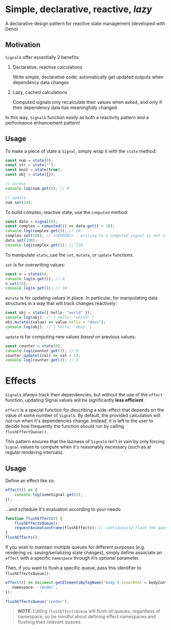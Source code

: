 # Simple, declarative, reactive, _lazy_

A declarative design pattern for reactive state management (developed with Deno)

## Motivation

`Signal`s offer essentially 2 benefits:

1. Declarative, reactive calculations

   Write simple, declarative code; automatically get updated outputs when
   dependency data changes

2. Lazy, cached calculations

   Computed signals only recalculate their values when asked, and only if their
   dependency data has meaningfully changed

In this way, `Signal`s function easily as both a reactivity pattern and a
performance enhancement pattern!

## Usage

To make a piece of state a `Signal`, simply wrap it with the `state` method:

```typescript
const num = state(0);
const str = state("");
const bool = state(true);
const obj = state({});

// access
console.log(num.get()); // 0

// update
num.set(10);
```

To build complex, reactive state, use the `computed` method:

```typescript
const data = signal(0);
const complex = computed(() => data.get() + 10);
console.log(complex.get()); // 10
complex.set(100); // <<ERROR>> - writing to a computed signal is not allowed
data.set(100);
console.log(complex.get()); // 110
```

To manipulate `state`, use the `set`, `mutate`, or `update` functions.

`set` is for overwriting values:

```typescript
const n = state(0);
console.log(n.get()); // 0
n.set(10);
console.log(n.get()); // 10
```

`mutate` is for updating values in place. In particular, for manipulating data
structures in a way that will track changes reactively:

```typescript
const obj = state({ hello: "world" });
console.log(obj): // { hello: "world" }
obj.mutate((value) => value.hello = "devs");
console.log(obj); // { hello: 'devs' }
```

`update` is for computing new values _based on_ previous values:

```typescript
const counter = state(0);
console.log(counter.get()); // 0
counter.update((val) => val + 1);
console.log(counter.get()); // 1
```

# Effects

`Signal`s _always_ track their dependencies, but without the use of the `effect`
function, updating Signal values will be significantly **less efficient**.

`effect` is a special function for describing a side-effect that depends on the
value of some number of `Signal`s. By default, the provided calculation will
_not_ run when it's dependencies change. Instead, it is left to the user to
decide how frequently the function should run by calling `flushEffectQueue()`.

This pattern ensures that the laziness of `Signal`s isn't in vain by only
forcing `Signal` values to compute when it's reasonably necessary (such as at
regular rendering intervals).

## Usage

Define an effect like so:

```typescript
effect(() => {
    console.log(someSignal.get());
});
```

...and schedule it's evaluation according to your needs:

```typescript
function flushEffects() {
    flushEffectsQueue();
    requestAnimationFrame(flushEffects); // continuously flush the queue each frame
}
flushEffects();
```

If you wish to maintain multiple queues for different purposes (e.g. rendering
vs. saving/serializing state changes), simply define associate an `effect` with
a specific `namespace` through it's optional parameter.

Then, if you want to flush a specific queue, pass this identifier to
`flushEffectsQueue()`:

```typescript
effect(() => document.getElementsByTagName('body').innerHtml = bodyContents.get(), {
   namespace: 'render',
});
...
flushEffectsQueue('render');
```

> **_NOTE_**: Calling `flushEffectsQueue` will flush _all_ queues, regardless of
> namespace, so be mindful about defining effect namespaces and flushing their
> relevant queues.
